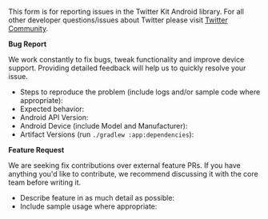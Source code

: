 This form is for reporting issues in the Twitter Kit Android library. For all other developer questions/issues about Twitter please visit [Twitter Community](https://twittercommunity.com/).

**Bug Report**

We work constantly to fix bugs, tweak functionality and improve device support. Providing detailed feedback will help us to quickly resolve your issue.

* Steps to reproduce the problem (include logs and/or sample code where appropriate):
* Expected behavior:
* Android API Version:
* Android Device (include Model and Manufacturer):
* Artifact Versions (run `./gradlew :app:dependencies`):

**Feature Request**

We are seeking fix contributions over external feature PRs. If you have anything you'd like to contribute, we recommend discussing it with the core team before writing it.

* Describe feature in as much detail as possible:
* Include sample usage where appropriate: